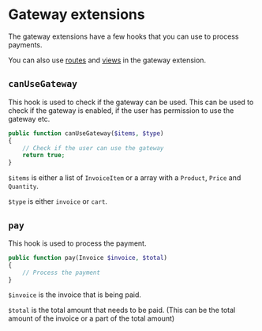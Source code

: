 # Gateway extensions

The gateway extensions have a few hooks that you can use to process payments.

You can also use [routes](index.md#routes-views-etc) and [views](index.md#routes-views-etc) in the gateway extension.

## `canUseGateway`

This hook is used to check if the gateway can be used. This can be used to check if the gateway is enabled, if the user has permission to use the gateway etc.

```php
public function canUseGateway($items, $type)
{
    // Check if the user can use the gateway
    return true;
}
```

`$items` is either a list of `InvoiceItem` or a array with a `Product`, `Price` and `Quantity`.

`$type` is either `invoice` or `cart`.

## `pay`

This hook is used to process the payment.

```php
public function pay(Invoice $invoice, $total)
{
    // Process the payment
}
```

`$invoice` is the invoice that is being paid.

`$total` is the total amount that needs to be paid. (This can be the total amount of the invoice or a part of the total amount)

